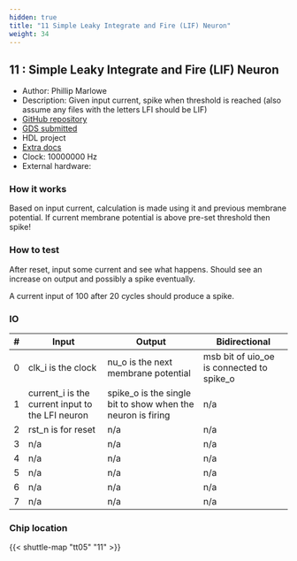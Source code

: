```yaml
---
hidden: true
title: "11 Simple Leaky Integrate and Fire (LIF) Neuron"
weight: 34
---
```


## 11 : Simple Leaky Integrate and Fire (LIF) Neuron

* Author: Phillip Marlowe
* Description: Given input current, spike when threshold is reached (also assume any files with the letters LFI should be LIF)
* [GitHub repository](https://github.com/phillipmmarlowe/tt05-verilog-HLS-LFI)
* [GDS submitted](https://github.com/phillipmmarlowe/tt05-verilog-HLS-LFI/actions/runs/6751554350)
* HDL project
* [Extra docs]()
* Clock: 10000000 Hz
* External hardware: 



### How it works

Based on input current, calculation is made using it and previous membrane potential.
If current membrane potential is above pre-set threshold then spike!


### How to test

After reset, input some current and see what happens. Should see an increase on output and possibly a spike eventually.

A current input of 100 after 20 cycles should produce a spike.


### IO

| # | Input        | Output       | Bidirectional      |
|---|--------------|--------------| -------------------|
| 0 | clk_i is the clock  | nu_o is the next membrane potential | msb bit of uio_oe is connected to spike_o |
| 1 | current_i is the current input to the LFI neuron  | spike_o is the single bit to show when the neuron is firing | n/a |
| 2 | rst_n is for reset  | n/a | n/a |
| 3 | n/a  | n/a | n/a |
| 4 | n/a  | n/a | n/a |
| 5 | n/a  | n/a | n/a |
| 6 | n/a  | n/a | n/a |
| 7 | n/a  | n/a | n/a |

### Chip location

{{< shuttle-map "tt05" "11" >}}
